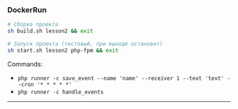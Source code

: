 ### DockerRun

```sh
# Сборка проекта
sh build.sh lesson2 && exit
```

```bash
# Запуск проекта (тестовый, при выходе остановит)
sh start.sh lesson2 php-fpm && exit
```

Commands:
- `php runner -c save_event --name 'name' --receiver 1 --text 'text' --cron '* * * * *'`
- `php runner -c handle_events`

---
